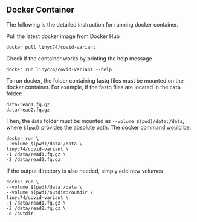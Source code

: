 ## Docker Container

The following is the detailed instruction for running docker container.

Pull the latest docker image from Docker Hub

    docker pull linyc74/covid-variant

Check if the container works by printing the help message

    docker run linyc74/covid-variant --help

To run docker, the folder containing fastq files must be mounted on the docker container.
For example, if the fastq files are located in the `data` folder:

    data/read1.fq.gz
    data/read2.fq.gz

Then, the `data` folder must be mounted as `--volume $(pwd)/data:/data`, where `$(pwd)` provides the absolute path.
The docker command would be:

    docker run \
    --volume $(pwd)/data:/data \
    linyc74/covid-variant \ 
    -1 /data/read1.fq.gz \
    -2 /data/read2.fq.gz

If the output directory is also needed, simply add new volumes

    docker run \
    --volume $(pwd)/data:/data \
    --volume $(pwd)/outdir:/outdir \
    linyc74/covid-variant \ 
    -1 /data/read1.fq.gz \
    -2 /data/read2.fq.gz \
    -o /outdir
